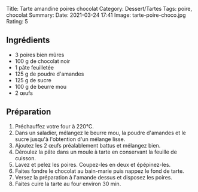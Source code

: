 Title: Tarte amandine poires chocolat
Category: Dessert/Tartes
Tags: poire, chocolat
Summary:
Date:  2021-03-24 17:41
Image: tarte-poire-choco.jpg
Rating: 5

## Ingrédients

- 3 poires bien mûres
- 100 g de chocolat noir
- 1 pâte feuilletée
- 125 g de poudre d'amandes
- 125 g de sucre
- 100 g de beurre mou
- 2 œufs

## Préparation

1. Préchauffez votre four à 220°C.
2. Dans un saladier, mélangez le beurre mou, la poudre d'amandes et le sucre jusqu'à l'obtention d'un mélange lisse.
3. Ajoutez les 2 œufs préalablement battus et mélangez bien.
4. Déroulez la pâte dans un moule à tarte en conservant la feuille de cuisson.
5. Lavez et pelez les poires. Coupez-les en deux et épépinez-les.
6. Faites fondre le chocolat au bain-marie puis nappez le fond de tarte.
7. Versez la préparation à l'amande dessus et disposez les poires.
8. Faites cuire la tarte au four environ 30 min.